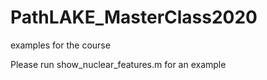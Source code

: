 # PathLAKE_MasterClass2020
examples for the course

Please run show_nuclear_features.m for an example
